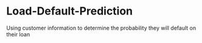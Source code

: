 # Load-Default-Prediction
Using customer information to determine the probability they will default on their loan
